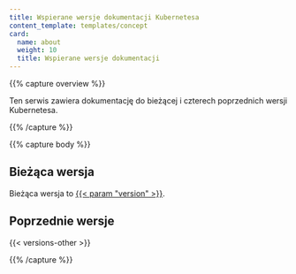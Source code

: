 ```yaml
---
title: Wspierane wersje dokumentacji Kubernetesa
content_template: templates/concept
card:
  name: about
  weight: 10
  title: Wspierane wersje dokumentacji
---
```


{{% capture overview %}}

Ten serwis zawiera dokumentację do bieżącej i czterech poprzednich wersji Kubernetesa.

{{% /capture %}}

{{% capture body %}}

## Bieżąca wersja

Bieżąca wersja to
[{{< param "version" >}}](/).

## Poprzednie wersje

{{< versions-other >}}

{{% /capture %}}
